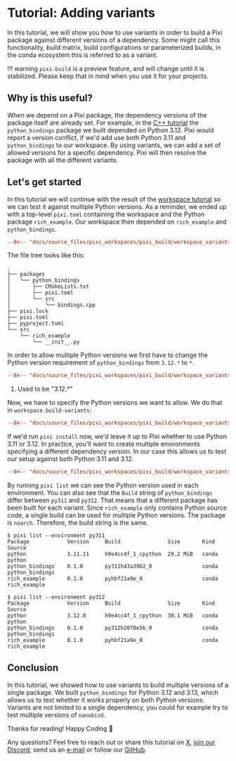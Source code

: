 # Tutorial: Adding variants

In this tutorial, we will show you how to use variants in order to build a Pixi package against different versions of a dependency.
Some might call this functionality, build matrix, build configurations or parameterized builds, in the conda ecosystem this is referred to as a variant.

!!! warning
    `pixi-build` is a preview feature, and will change until it is stabilized.
    Please keep that in mind when you use it for your projects.

## Why is this useful?

When we depend on a Pixi package, the dependency versions of the package itself are already set.
For example, in the [C++ tutorial](cpp.md) the `python_bindings` package we built depended on Python 3.12.
Pixi would report a version conflict, if we'd add use both Python 3.11 and `python_bindings` to our workspace.
By using variants, we can add a set of allowed versions for a specific dependency.
Pixi will then resolve the package with all the different variants.

## Let's get started

In this tutorial we will continue with the result of the [workspace tutorial](workspace.md) so we can test it against multiple Python versions.
As a reminder, we ended up with a top-level `pixi.toml` containing the workspace and the Python package `rich_example`.
Our workspace then depended on `rich_example` and `python_bindings`.

```toml title="pixi.toml"
--8<-- "docs/source_files/pixi_workspaces/pixi_build/workspace_variants/pixi.toml:dependencies"
```

The file tree looks like this:

```shell
.
├── packages
│   └── python_bindings
│       ├── CMakeLists.txt
│       ├── pixi.toml
│       └── src
│           └── bindings.cpp
├── pixi.lock
├── pixi.toml
├── pyproject.toml
└── src
    └── rich_example
        └── __init__.py
```

In order to allow multiple Python versions we first have to change the Python version requirement of `python_bindings` from `3.12.*` to `*`.

```toml title="packages/python_bindings/pixi.toml" hl_lines="4"
--8<-- "docs/source_files/pixi_workspaces/pixi_build/workspace_variants/packages/python_bindings/pixi.toml:host-dependencies"
```

1. Used to be "3.12.*"

Now, we have to specify the Python versions we want to allow.
We do that in `workspace.build-variants`:

```toml title="pixi.toml"
--8<-- "docs/source_files/pixi_workspaces/pixi_build/workspace_variants/pixi.toml:variants"
```

If we'd run `pixi install` now, we'd leave it up to Pixi whether to use Python 3.11 or 3.12.
In practice, you'll want to create multiple environments specifying a different dependency version.
In our case this allows us to test our setup against both Python 3.11 and 3.12.


```toml title="pixi.toml"
--8<-- "docs/source_files/pixi_workspaces/pixi_build/workspace_variants/pixi.toml:environments"
```

By running `pixi list` we can see the Python version used in each environment.
You can also see that the `Build` string of `python_bindings` differ between `py311` and `py312`.
That means that a different package has been built for each variant.
Since `rich_example` only contains Python source code, a single build can be used for multiple Python versions.
The package is `noarch`.
Therefore, the build string is the same.


```pwsh
$ pixi list --environment py311
Package            Version     Build               Size       Kind   Source
python             3.11.11     h9e4cc4f_1_cpython  29.2 MiB   conda  python
python_bindings    0.1.0       py311h43a39b2_0                conda  python_bindings
rich_example       0.1.0       pyhbf21a9e_0                   conda  rich_example
```

```pwsh
$ pixi list --environment py312
Package            Version     Build               Size       Kind   Source
python             3.12.8      h9e4cc4f_1_cpython  30.1 MiB   conda  python
python_bindings    0.1.0       py312h2078e5b_0                conda  python_bindings
rich_example       0.1.0       pyhbf21a9e_0                   conda  rich_example
```


## Conclusion

In this tutorial, we showed how to use variants to build multiple versions of a single package.
We built `python_bindings` for Python 3.12 and 3.13, which allows us to test whether it works properly on both Python versions.
Variants are not limited to a single dependency, you could for example try to test multiple versions of `nanobind`.

Thanks for reading! Happy Coding 🚀

Any questions? Feel free to reach out or share this tutorial on [X](https://twitter.com/prefix_dev), [join our Discord](https://discord.gg/kKV8ZxyzY4), send us an [e-mail](mailto:hi@prefix.dev) or follow our [GitHub](https://github.com/prefix-dev).
